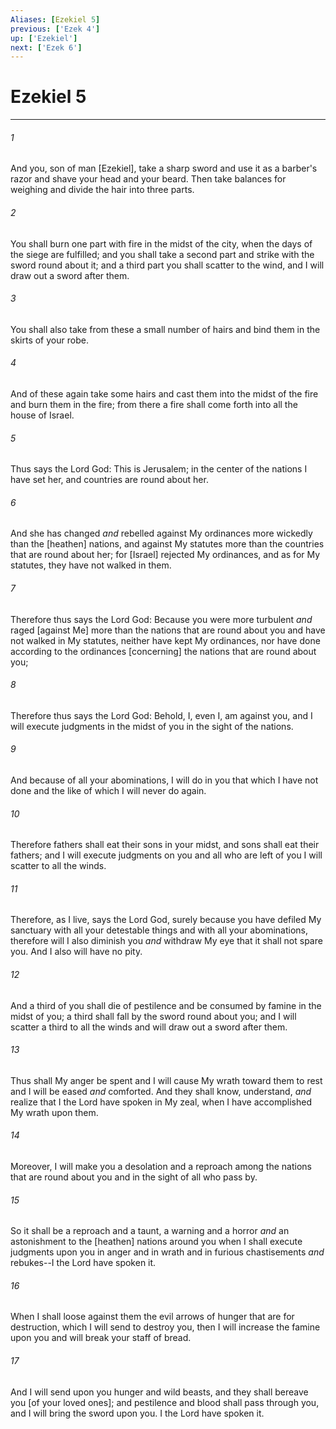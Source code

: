 ```yaml
---
Aliases: [Ezekiel 5]
previous: ['Ezek 4']
up: ['Ezekiel']
next: ['Ezek 6']
---
```

# Ezekiel 5

***














###### 1 






And you, son of man [Ezekiel], take a sharp sword and use it as a barber's razor and shave your head and your beard. Then take balances for weighing and divide the hair into three parts. 













###### 2 






You shall burn one part with fire in the midst of the city, when the days of the siege are fulfilled; and you shall take a second part and strike with the sword round about it; and a third part you shall scatter to the wind, and I will draw out a sword after them. 













###### 3 






You shall also take from these a small number of hairs and bind them in the skirts of your robe. 













###### 4 






And of these again take some hairs and cast them into the midst of the fire and burn them in the fire; from there a fire shall come forth into all the house of Israel. 













###### 5 






Thus says the Lord God: This is Jerusalem; in the center of the nations I have set her, and countries are round about her. 













###### 6 






And she has changed _and_ rebelled against My ordinances more wickedly than the [heathen] nations, and against My statutes more than the countries that are round about her; for [Israel] rejected My ordinances, and as for My statutes, they have not walked in them. 













###### 7 






Therefore thus says the Lord God: Because you were more turbulent _and_ raged [against Me] more than the nations that are round about you and have not walked in My statutes, neither have kept My ordinances, nor have done according to the ordinances [concerning] the nations that are round about you; 













###### 8 






Therefore thus says the Lord God: Behold, I, even I, am against you, and I will execute judgments in the midst of you in the sight of the nations. 













###### 9 






And because of all your abominations, I will do in you that which I have not done and the like of which I will never do again. 













###### 10 






Therefore fathers shall eat their sons in your midst, and sons shall eat their fathers; and I will execute judgments on you and all who are left of you I will scatter to all the winds. 













###### 11 






Therefore, as I live, says the Lord God, surely because you have defiled My sanctuary with all your detestable things and with all your abominations, therefore will I also diminish you _and_ withdraw My eye that it shall not spare you. And I also will have no pity. 













###### 12 






And a third of you shall die of pestilence and be consumed by famine in the midst of you; a third shall fall by the sword round about you; and I will scatter a third to all the winds and will draw out a sword after them. 













###### 13 






Thus shall My anger be spent and I will cause My wrath toward them to rest and I will be eased _and_ comforted. And they shall know, understand, _and_ realize that I the Lord have spoken in My zeal, when I have accomplished My wrath upon them. 













###### 14 






Moreover, I will make you a desolation and a reproach among the nations that are round about you and in the sight of all who pass by. 













###### 15 






So it shall be a reproach and a taunt, a warning and a horror _and_ an astonishment to the [heathen] nations around you when I shall execute judgments upon you in anger and in wrath and in furious chastisements _and_ rebukes--I the Lord have spoken it. 













###### 16 






When I shall loose against them the evil arrows of hunger that are for destruction, which I will send to destroy you, then I will increase the famine upon you and will break your staff of bread. 













###### 17 






And I will send upon you hunger and wild beasts, and they shall bereave you [of your loved ones]; and pestilence and blood shall pass through you, and I will bring the sword upon you. I the Lord have spoken it.
